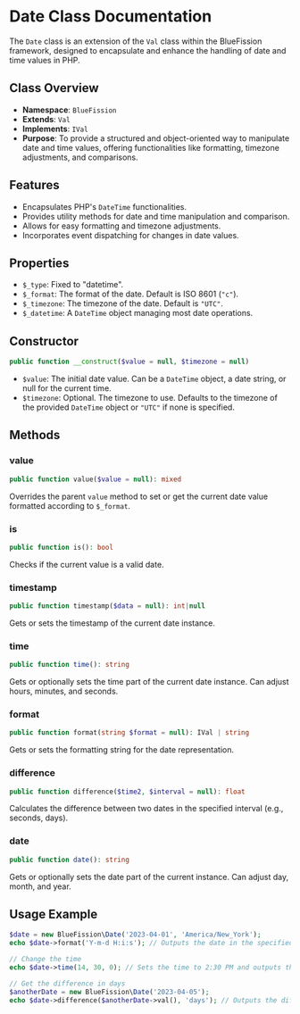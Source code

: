 # Date Class Documentation

The `Date` class is an extension of the `Val` class within the BlueFission framework, designed to encapsulate and enhance the handling of date and time values in PHP.

## Class Overview

- **Namespace**: `BlueFission`
- **Extends**: `Val`
- **Implements**: `IVal`
- **Purpose**: To provide a structured and object-oriented way to manipulate date and time values, offering functionalities like formatting, timezone adjustments, and comparisons.

## Features

- Encapsulates PHP's `DateTime` functionalities.
- Provides utility methods for date and time manipulation and comparison.
- Allows for easy formatting and timezone adjustments.
- Incorporates event dispatching for changes in date values.

## Properties

- `$_type`: Fixed to "datetime".
- `$_format`: The format of the date. Default is ISO 8601 (`"c"`).
- `$_timezone`: The timezone of the date. Default is `"UTC"`.
- `$_datetime`: A `DateTime` object managing most date operations.

## Constructor

```php
public function __construct($value = null, $timezone = null)
```
- `$value`: The initial date value. Can be a `DateTime` object, a date string, or null for the current time.
- `$timezone`: Optional. The timezone to use. Defaults to the timezone of the provided `DateTime` object or `"UTC"` if none is specified.

## Methods

### value

```php
public function value($value = null): mixed
```
Overrides the parent `value` method to set or get the current date value formatted according to `$_format`.

### is

```php
public function is(): bool
```
Checks if the current value is a valid date.

### timestamp

```php
public function timestamp($data = null): int|null
```
Gets or sets the timestamp of the current date instance.

### time

```php
public function time(): string
```
Gets or optionally sets the time part of the current date instance. Can adjust hours, minutes, and seconds.

### format

```php
public function format(string $format = null): IVal | string
```
Gets or sets the formatting string for the date representation.

### difference

```php
public function difference($time2, $interval = null): float
```
Calculates the difference between two dates in the specified interval (e.g., seconds, days).

### date

```php
public function date(): string
```
Gets or optionally sets the date part of the current instance. Can adjust day, month, and year.

## Usage Example

```php
$date = new BlueFission\Date('2023-04-01', 'America/New_York');
echo $date->format('Y-m-d H:i:s'); // Outputs the date in the specified format

// Change the time
echo $date->time(14, 30, 0); // Sets the time to 2:30 PM and outputs the result

// Get the difference in days
$anotherDate = new BlueFission\Date('2023-04-05');
echo $date->difference($anotherDate->val(), 'days'); // Outputs the difference in days
